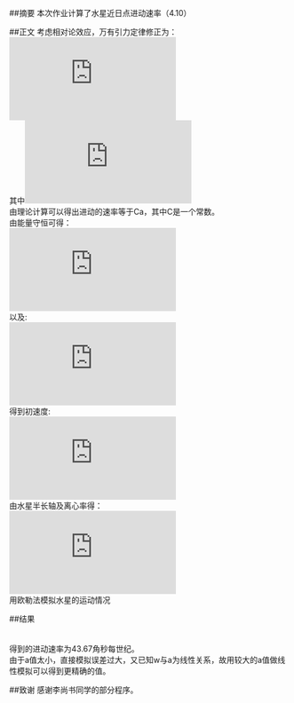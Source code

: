 ##摘要
本次作业计算了水星近日点进动速率（4.10）

##正文
考虑相对论效应，万有引力定律修正为：    
![](http://latex.codecogs.com/gif.latex?F_%7BG%7D%5Capprox%20%5Cfrac%7BGM_%7BS%7DM_%7BM%7D%7D%7Br%5E%7B2%7D%7D%5Cleft%20%28%201&plus;%5Cfrac%7B%5Calpha%20%7D%7Br%5E%7B2%7D%7D%5Cright%20%29)    
其中![](http://latex.codecogs.com/gif.latex?%5Calpha%20%3D1.1%5Ctimes10%5E%7B-8%7DAU%5E%7B2%7D)    
由理论计算可以得出进动的速率等于Ca，其中C是一个常数。    
由能量守恒可得：    
![](http://latex.codecogs.com/gif.latex?-%5Cfrac%7BGM_%7BS%7DM_%7BM%7D%7D%7Br_%7B1%7D%7D&plus;%5Cfrac%7B1%7D%7B2%7DM_%7BM%7Dv_%7B1%7D%5E%7B2%7D%3D-%5Cfrac%7BGM_%7BS%7DM_%7BM%7D%7D%7Br_%7B2%7D%7D&plus;%5Cfrac%7B1%7D%7B2%7DM_%7BM%7Dv_%7B2%7D%5E%7B2%7D)    
以及:    
![](http://latex.codecogs.com/gif.latex?r_%7B1%7Dv_%7B1%7D%3Dbv_%7B2%7D)    
得到初速度:    
![](http://latex.codecogs.com/gif.latex?v_%7B1%7D%3D%5Csqrt%7B%5Cfrac%7BGM_%7BS%7D%281-e%29%7D%7Ba%281&plus;e%29%7D%7D)    
由水星半长轴及离心率得：    
![](http://latex.codecogs.com/gif.latex?v_%7B1%7D%3D8.2AU/yr)    
用欧勒法模拟水星的运动情况

##结果    
[](https://github.com/oohhooh/compuational_physics_N2014301020080/blob/master/images/%258IHWWB82YQH%7BU31%608C1.png)    
[](https://github.com/oohhooh/compuational_physics_N2014301020080/blob/master/images/%7BZ%25AY1B%24NUFV%5DD%5B~S5H9%24E9.png)    
得到的进动速率为43.67角秒每世纪。    
由于a值太小，直接模拟误差过大，又已知w与a为线性关系，故用较大的a值做线性模拟可以得到更精确的值。

##致谢
感谢李尚书同学的部分程序。
